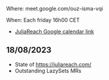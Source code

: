 Where: meet.google.com/ouz-isma-vqi

When: Each friday 16h00 CET
  - [JuliaReach Google calendar link](https://calendar.google.com/calendar/u/2?cid=anVsaWFyZWFjaC5kZXZAZ21haWwuY29t)

## 18/08/2023

- State of https://juliareach.com/
- Outstanding LazySets MRs 
